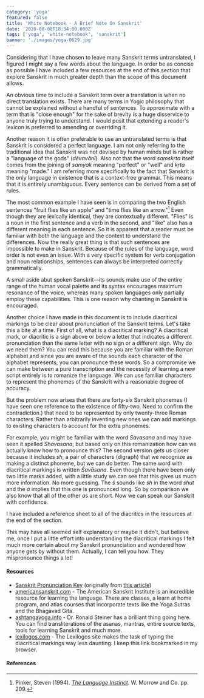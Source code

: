 ```yaml
---
category: 'yoga'
featured: false
title: 'White Notebook - A Brief Note On Sanskrit'
date: '2020-08-08T18:34:00.000Z'
tags: ['yoga', 'white-notebook', 'sanskrit']
banner: './images/yoga-0629.jpg'
---
```


Considering that I have chosen to leave many Sanskrit terms untranslated, I figured I might say a few words about the language. In order be as concise as possible I have included a few resources at the end of this section that explore Sanskrit in much greater depth than the scope of this document allows.

An obvious time to include a Sanskrit term over a translation is when no direct translation exists. There are many terms in Yogic philosophy that cannot be explained without a handful of sentences. To approximate with a term that is "close enough" for the sake of brevity is a huge disservice to anyone truly trying to understand. I would posit that extending a reader's lexicon is preferred to amending or overriding it.

Another reason it is often preferable to use an untranslated terms is that Sanskrit is considered a perfect language. I am not only referring to the traditional idea that Sanskrit was not devised by human minds but is rather a "language of the gods" (_dēvavāṇī_). Also not that the word _saṃskṛta_ itself comes from the joining of _samyak_ meaning "perfect" or "well" and _kṛta_ meaning "made." I am referring more specifically to the fact that Sanskrit is the only language in existence that is a context-free grammar. This means that it is entirely unambiguous. Every sentence can be derived from a set of rules.

The most common example I have seen is in comparing the two English sentences "fruit flies like an apple" and "time flies like an arrow."[^1] Even though they are lexically identical, they are contextually different. "Flies" is a noun in the first sentence and a verb in the second, and "like" also has a different meaning in each sentence. So it is apparent that a reader must be familiar with both the language and the context to understand the differences. Now the really great thing is that such sentences are impossible to make in Sanskrit. Because of the rules of the language, word order is not even an issue. With a very specific system for verb conjugation and noun relationships, sentences can always be interpreted correctly grammatically.

A small aside abut spoken Sanskrit—its sounds make use of the entire range of the human vocal palette and its syntax encourages maximum resonance of the voice, whereas many spoken languages only partially employ these capabilities. This is one reason why chanting in Sanskrit is encouraged.

Another choice I have made in this document is to include diacritical markings to be clear about pronunciation of the Sanskrit terms. Let's take this a bite at a time. First of all, what is a diacritical marking? A diacritical mark, or diacritic is a sign above or below a letter that indicates a different pronunciation than the same letter with no sign or a different sign. Why do we need them? You can read this because you are familiar with the Roman alphabet and since you are aware of the sounds each character of the alphabet represents, you can pronounce these words. So a compromise we can make between a pure transcription and the necessity of learning a new script entirely is to romanize the language. We can use familiar characters to represent the phonemes of the Sanskrit with a reasonable degree of accuracy.

But the problem now arises that there are forty-six Sanskrit phonemes (I have seen one reference to the existence of fifty-two. Need to confirm the contradiction.) that need to be represented by only twenty-three Roman characters. Rather than arbitrarily inventing new ones we can add markings to existing characters to account for the extra phonemes.

For example, you might be familiar with the word _Savasana_ and may have seen it spelled _Shavasana_, but based only on this romanization how can we actually know how to pronounce this? The second version gets us closer because it includes _sh_, a pair of characters (digraph) that we recognize as making a distinct phoneme, but we can do better. The same word with diacritical markings is written _Śavāsana_. Even though there have been only two little marks added, with a little study we can see that this gives us much more information. No more guessing. The _ś_ sounds like _sh_ in the word _shut_ and the _ā_ implies that this one is pronounced long. So by comparison we also know that all of the other *a*s are short. Now we can speak our Sanskrit with confidence.

I have included a reference sheet to all of the diacritics in the resources at the end of the section.

This may have all seemed self explanatory or maybe it didn't, but believe me, once I put a little effort into understanding the diacritical markings I felt much more certain about my Sanskrit pronunciation and wondered how anyone gets by without them. Actually, I can tell you how. They mispronounce things a lot!

#### Resources

- [Sanskrit Pronunciation Key](<https://www.sanskritsounds.com/wp-content/uploads/2014/06/SanskritPronunciationKey(1).jpg>) (originally from [this article](https://www.sanskritsounds.com/about/sanskrit/))
- [americansanskrit.com](https://americansanskrit.com/) - The American Sanskrit Institute is an incredible resource for learning the language. There are classes, a learn at home program, and atlas courses that incorporate texts like the Yoga Sutras and the Bhagavad Gita.
- [ashtangayoga.info](https://ashtangayoga.info/) - Dr. Ronald Steiner has a brilliant thing going here. You can find transliterations of the asanas, mantras, entire source texts, tools for learning Sanskrit and much more.
- [lexilogos.com](https://lexilogos.com/keyboard/sanskrit_latin.htm) - The Lexilogos site makes the task of typing the diacritical markings way less daunting. I keep this link bookmarked in my browser.

#### References

[^1]: Pinker, Steven (1994). [_The Language Instinct_](https://archive.org/details/languageinstinct00pink/page/209). W. Morrow and Co. pp. 209.
